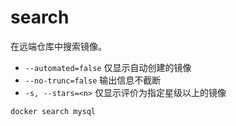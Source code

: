 # search

在远端仓库中搜索镜像。

- `--automated=false` 仅显示自动创建的镜像
- `--no-trunc=false` 输出信息不截断
- `-s, --stars=<n>` 仅显示评价为指定星级以上的镜像

```
docker search mysql
```
